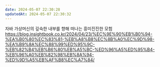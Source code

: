 ```yaml
---
date: 2024-05-07 22:30:28
updatedAt: 2024-05-07 22:30:32
---
```

자바 가상머신의 깊숙한 내부를 향해 떠나는 흥미진진한 모험
https://blog.insightbook.co.kr/2024/04/23/%EC%9E%90%EB%B0%94-%EA%B0%80%EC%83%81-%EB%A8%B8%EC%8B%A0%EC%9D%98-%EA%B9%8A%EC%88%99%ED%95%9C-%EB%82%B4%EB%B6%80%EB%A5%BC-%ED%96%A5%ED%95%B4-%EB%96%A0%EB%82%98%EB%8A%94-%ED%9D%A5%EB%AF%B8%EC%A7%84/